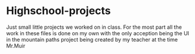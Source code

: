 # Highschool-projects
Just small little projects we worked on in class.
For the most part all the work in these files is done on my own
with the only acception being the UI in the mountain paths project
being created by my teacher at the time Mr.Muir
